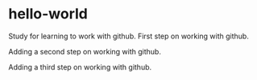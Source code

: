 # hello-world
Study for learning to work with github.
First step on working with github.

Adding a second step on working with github.

Adding a third step on working with github.
